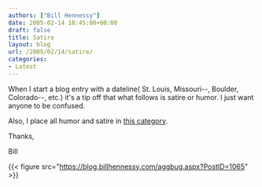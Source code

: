 ```yaml
---
authors: ["Bill Hennessy"]
date: 2005-02-14 18:45:00+00:00
draft: false
title: Satire
layout: blog
url: /2005/02/14/satire/
categories:
- Latest
---
```


When I start a blog entry with a dateline( St. Louis, Missouri--, Boulder, Colorado--, etc.) it's a tip off that what follows is satire or humor. I just want anyone to be confused.




Also, I place all humor and satire in [this category](https://blog.billhennessy.com/blogs/hennessys_view/archive/category/1023.aspx).




Thanks,




Bill 

{{< figure src="https://blog.billhennessy.com/aggbug.aspx?PostID=1065" >}}

